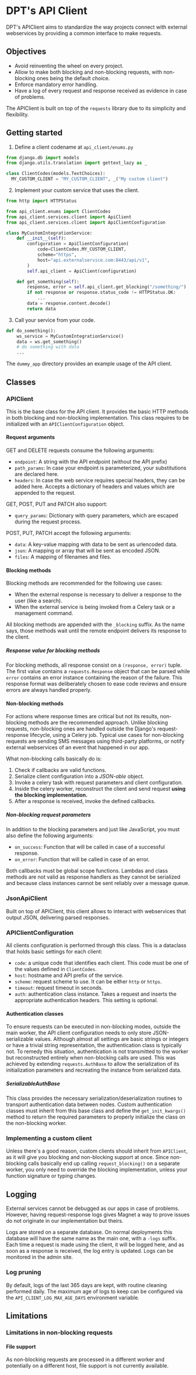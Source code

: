# DPT's API Client

DPT's APIClient aims to standardize the way projects connect with external webservices
by providing a common interface to make requests.

## Objectives

- Avoid reinventing the wheel on every project.
- Allow to make both blocking and non-blocking requests, with non-blocking ones being
  the default choice.
- Enforce mandatory error handling.
- Have a log of every request and response received as evidence in case of problems.

The APIClient is built on top of the `requests` library due to its simplicity and
flexibility.

## Getting started

1. Define a client codename at `api_client/enums.py`
  ```python
from django.db import models
from django.utils.translation import gettext_lazy as _

class ClientCodes(models.TextChoices):
    MY_CUSTOM_CLIENT = "MY_CUSTOM_CLIENT", _("My custom client")
```
2. Implement your custom service that uses the client.
```python
from http import HTTPStatus

from api_client.enums import ClientCodes
from api_client.services.client import ApiClient
from api_client.services.client import ApiClientConfiguration

class MyCustomIntegrationService:
    def __init__(self):
        configuration = ApiClientConfiguration(
            code=ClientCodes.MY_CUSTOM_CLIENT,
            scheme="https",
            host="api.externalservice.com:8443/api/v1",
        )
        self.api_client = ApiClient(configuration)

    def get_something(self):
        response, error = self.api_client.get_blocking("/something/")
        if not response or response.status_code != HTTPStatus.OK:
            ...
        data = response.content.decode()
        return data
```
3. Call your service from your code.
```python
def do_something():
    ws_service = MyCustomIntegrationService()
    data = ws.get_something()
    # do something with data
    ...
```

The `dummy_app` directory provides an example usage of the API client. 

## Classes

### APIClient

This is the base class for the API client. It provides the basic HTTP methods in both
blocking and non-blocking implementation. This class requires to be initialized with
an `APIClientConfiguration` object.

#### Request arguments

GET and DELETE requests consume the following arguments:

* `endpoint`: A string with the API endpoint (without the API prefix)
* `path_params`: In case your endpoint is parameterized, your substitutions are declared
  here.
* `headers`: In case the web service requires special headers, they can be added here.
  Accepts a dictionary of headers and values which are appended to the request.

GET, POST, PUT and PATCH also support:

* `query_params`: Dictionary with query parameters, which are escaped during the request
  process.

POST, PUT, PATCH accept the following arguments:

* `data`: A key-value mapping with data to be sent as urlencoded data.
* `json`: A mapping or array that will be sent as encoded JSON.
* `files`: A mapping of filenames and files.

#### Blocking methods

Blocking methods are recommended for the following use cases:

* When the external response is necessary to deliver a response to the user (like a
  search).
* When the external service is being invoked from a Celery task or a management command.

All blocking methods are appended with the `_blocking` suffix. As the name says, those
methods wait until the remote endpoint delivers its response to the client.

##### Response value for blocking methods

For blocking methods, all response consist on a `(response, error)` tuple. The first
value contains a `requests.Response` object that can be parsed while `error` contains an
error instance containing the reason of the failure.
This response format was deliberately chosen to ease code reviews and ensure errors are
always handled properly.

#### Non-blocking methods

For actions where response times are critical but not its results, non-blocking methods
are the recommended approach. Unlike blocking requests, non-blocking ones are handled
outside the Django's request-response lifecycle, using a Celery job. Typical use cases
for non-blocking requests are sending SMS messages using third-party platforms, or
notify external webservices of an event that happened in our app.

What non-blocking calls basically do is:

1. Check if callbacks are valid functions.
2. Serialize client configuration into a _JSON-able_ object.
3. Invoke a celery task with request parameters and client configuration.
4. Inside the celery worker, reconstruct the client and send request **using the
   blocking implementation.**
5. After a response is received, invoke the defined callbacks.

##### Non-blocking request parameters

In addition to the blocking parameters and just like JavaScript, you must also define
the following arguments:

* `on_success`: Function that will be called in case of a successful response.
* `on_error`: Function that will be called in case of an error.

Both callbacks must be global scope functions. Lambdas and class methods are not valid
as response handlers as they cannot be serialized and because class instances cannot be
sent reliably over a message queue.

### JsonApiClient

Built on top of APIClient, this client allows to interact with webservices that output
JSON, delivering parsed responses.

### APIClientConfiguration

All clients configuration is performed through this class. This is a dataclass that
holds basic settings for each client:

* `code`: a unique code that identifies each client. This code must be one of the values
  defined in `ClientCodes`.
* `host`: hostname and API prefix of the service.
* `scheme`: request scheme to use. It can be either `http` or `https`.
* `timeout`: request timeout in seconds.
* `auth`: authentication class instance. Takes a request and inserts the appropriate
  authentication headers. This setting is optional.

#### Authentication classes

To ensure requests can be executed in non-blocking modes, outside the main worker,
the API client configuration needs to only store JSON-serializable values.
Although almost all settings are basic strings or integers or have a trivial string
representation, the authentication class is typically not.
To remedy this situation, authentication is not transmitted to the worker but
reconstructed entirely when non-blocking calls are used. This was achieved by extending
`requests.AuthBase` to allow the serialization of its initialization parameters and
recreating the instance from serialized data.

##### SerializableAuthBase

This class provides the necessary serialization/deserialization routines to transport
authentication data between nodes. Custom authentication classes must inherit from this
base class and define the `get_init_kwargs()` method to return the required parameters
to properly initialize the class on the non-blocking worker.

### Implementing a custom client

Unless there's a good reason, custom clients should inherit from `APIClient`, as it will
give you blocking and non-blocking support at once. Since non-blocking calls basically
end up calling `request_blocking()` on a separate worker, you only need to override
the blocking implementation, unless your function signature or typing changes.

## Logging

External services cannot be debugged as our apps in case of problems. However, having
request-response logs gives Magnet a way to prove issues do not originate in our
implementation but theirs.

Logs are stored on a separate database. On normal deployments this database will have
the same name as the main one, with a `-logs` suffix. Each time a request is made using
the client, it will be logged here, and as soon as a response is received, the log entry
is updated. Logs can be monitored in the admin site.

### Log pruning

By default, logs of the last 365 days are kept, with routine cleaning performed daily.
The maximum age of logs to keep can be configured via the `API_CLIENT_LOG_MAX_AGE_DAYS`
environment variable.

## Limitations

### Limitations in non-blocking requests

#### File support

As non-blocking requests are processed in a different worker and potentially on a
different host, file support is not currently available.

